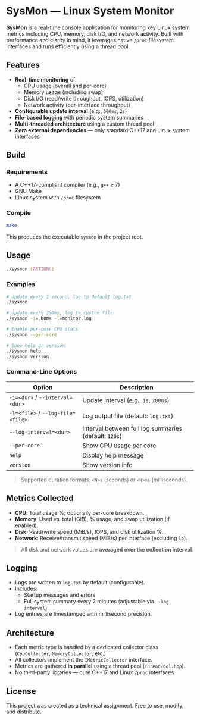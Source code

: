 # SysMon — Linux System Monitor

**SysMon** is a real-time console application for monitoring key Linux system metrics including CPU, memory, disk I/O, and network activity. Built with performance and clarity in mind, it leverages native `/proc` filesystem interfaces and runs efficiently using a thread pool.

## Features

- **Real-time monitoring** of:
  - CPU usage (overall and per-core)
  - Memory usage (including swap)
  - Disk I/O (read/write throughput, IOPS, utilization)
  - Network activity (per-interface throughput)
- **Configurable update interval** (e.g., `500ms`, `2s`)
- **File-based logging** with periodic system summaries
- **Multi-threaded architecture** using a custom thread pool
- **Zero external dependencies** — only standard C++17 and Linux system interfaces

## Build

### Requirements
- A C++17-compliant compiler (e.g., `g++` ≥ 7)
- GNU Make
- Linux system with `/proc` filesystem

### Compile
```bash
make
```
This produces the executable `sysmon` in the project root.

## Usage

```bash
./sysmon [OPTIONS]
```

### Examples
```bash
# Update every 1 second, log to default log.txt
./sysmon

# Update every 300ms, log to custom file
./sysmon -i=300ms -l=monitor.log

# Enable per-core CPU stats
./sysmon --per-core

# Show help or version
./sysmon help
./sysmon version
```

### Command-Line Options

| Option | Description |
|--------|-------------|
| `-i=<dur>` / `--interval=<dur>` | Update interval (e.g., `1s`, `200ms`) |
| `-l=<file>` / `--log-file=<file>` | Log output file (default: `log.txt`) |
| `--log-interval=<dur>` | Interval between full log summaries (default: `120s`) |
| `--per-core` | Show CPU usage per core |
| `help` | Display help message |
| `version` | Show version info |

> Supported duration formats: `<N>s` (seconds) or `<N>ms` (milliseconds).

## Metrics Collected

- **CPU**: Total usage %; optionally per-core breakdown.
- **Memory**: Used vs. total (GiB), % usage, and swap utilization (if enabled).
- **Disk**: Read/write speed (MiB/s), IOPS, and disk utilization %.
- **Network**: Receive/transmit speed (MiB/s) per interface (excluding `lo`).

> All disk and network values are **averaged over the collection interval**.

## Logging

- Logs are written to `log.txt` by default (configurable).
- Includes:
  - Startup messages and errors
  - Full system summary every 2 minutes (adjustable via `--log-interval`)
- Log entries are timestamped with millisecond precision.

## Architecture

- Each metric type is handled by a dedicated collector class (`CpuCollector`, `MemoryCollector`, etc.)
- All collectors implement the `IMetricCollector` interface.
- Metrics are gathered **in parallel** using a thread pool (`ThreadPool.hpp`).
- No third-party libraries — pure C++17 and Linux `/proc` interfaces.

## License

This project was created as a technical assignment. Free to use, modify, and distribute.